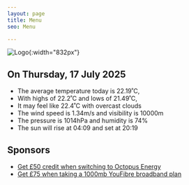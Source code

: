 ```yaml
---
layout: page
title: Menu
seo: Menu

---
```


![Logo](/images/logo.jpg){:width="832px"}

<!-- weather_marker starts -->
## On Thursday, 17 July 2025

- The average temperature today is 22.19˚C,
- With highs of 22.2˚C and lows of 21.49˚C,
- It may feel like 22.4˚C with overcast clouds
- The wind speed is 1.34m/s and visibility is 10000m
- The pressure is 1014hPa and humidity is 74%
- The sun will rise at 04:09 and set at 20:19

<!-- weather_marker ends -->

## Sponsors

- [Get £50 credit when switching to Octopus Energy](https://bit.ly/3oD1nnS)
- [Get £75 when taking a 1000mb YouFibre broadband plan](https://aklam.io/91zWhU?)
